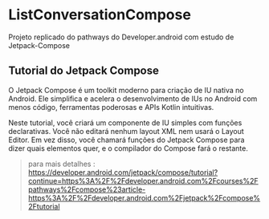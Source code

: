 # ListConversationCompose
Projeto replicado do pathways do Developer.android com estudo de Jetpack-Compose

## Tutorial do Jetpack Compose

O Jetpack Compose é um toolkit moderno para criação de IU nativa no Android. Ele simplifica e acelera o desenvolvimento de IUs no Android com menos código, ferramentas poderosas e APIs Kotlin intuitivas.

Neste tutorial, você criará um componente de IU simples com funções declarativas. Você não editará nenhum layout XML nem usará o Layout Editor. Em vez disso, você chamará funções do Jetpack Compose para dizer quais elementos quer, e o compilador do Compose fará o restante.

>para mais detalhes :
https://developer.android.com/jetpack/compose/tutorial?continue=https%3A%2F%2Fdeveloper.android.com%2Fcourses%2Fpathways%2Fcompose%23article-https%3A%2F%2Fdeveloper.android.com%2Fjetpack%2Fcompose%2Ftutorial
